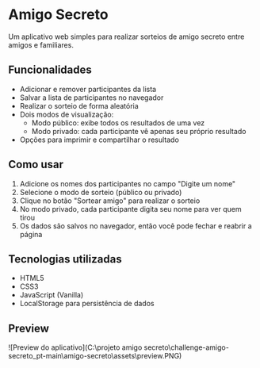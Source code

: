 # Amigo Secreto

Um aplicativo web simples para realizar sorteios de amigo secreto entre amigos e familiares.

## Funcionalidades

- Adicionar e remover participantes da lista
- Salvar a lista de participantes no navegador
- Realizar o sorteio de forma aleatória
- Dois modos de visualização:
  - Modo público: exibe todos os resultados de uma vez
  - Modo privado: cada participante vê apenas seu próprio resultado
- Opções para imprimir e compartilhar o resultado

## Como usar

1. Adicione os nomes dos participantes no campo "Digite um nome"
2. Selecione o modo de sorteio (público ou privado)
3. Clique no botão "Sortear amigo" para realizar o sorteio
4. No modo privado, cada participante digita seu nome para ver quem tirou
5. Os dados são salvos no navegador, então você pode fechar e reabrir a página

## Tecnologias utilizadas

- HTML5
- CSS3 
- JavaScript (Vanilla)
- LocalStorage para persistência de dados

## Preview

![Preview do aplicativo](C:\projeto amigo secreto\challenge-amigo-secreto_pt-main\amigo-secreto\assets\preview.PNG)